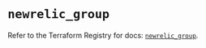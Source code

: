 # `newrelic_group`

Refer to the Terraform Registry for docs: [`newrelic_group`](https://registry.terraform.io/providers/newrelic/newrelic/3.66.0/docs/resources/group).
